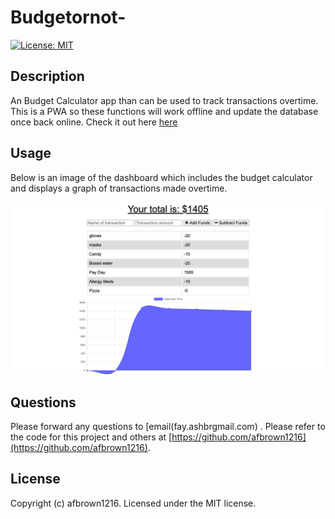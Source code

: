 # Budgetornot-

[![License: MIT](https://img.shields.io/badge/License-MIT-blue.svg)](https://opensource.org/licenses/MIT)

## Description 

An Budget Calculator app than can be used to track transactions overtime. This is a PWA so these functions will work offline and update the database once back online. Check it out here [here](https://secret-cliffs-63214.herokuapp.com/)

## Usage 

Below is an image of the dashboard which includes the budget calculator and displays a graph of transactions made overtime. 
<p align = "center">
    <img alt ="Dashboard for budget calculator" src="budgetindex.png">
</p>

## Questions
 Please forward any questions to [email(fay.ashbrgmail.com) . Please refer to the code for this project and others at [https://github.com/afbrown1216](https://github.com/afbrown1216).

## License 

Copyright (c) afbrown1216. 
Licensed under the MIT license.